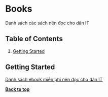 Books
=====

Danh sách các sách nên đọc cho dân IT



Table of Contents
-----------------

  1. [Getting Started](#Getting-Started)
  

           
           
## Getting Started
[Danh sách ebook miễn phí nên đọc cho dân IT ](https://code4newbie.blogspot.com/2014/09/danh-sach-ebook-mien-phi-rat-nen-oc-cho.html)



**[Back to top](#table-of-contents)**


